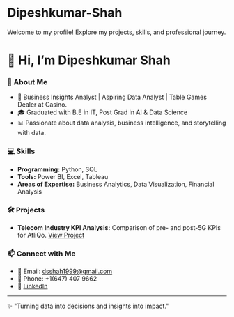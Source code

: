 # Dipeshkumar-Shah
Welcome to my profile! Explore my projects, skills, and professional journey.
# 👋 Hi, I’m Dipeshkumar Shah  

### 🌟 About Me
- 💼 Business Insights Analyst | Aspiring Data Analyst | Table Games Dealer at Casino.
- 🎓 Graduated with B.E in IT, Post Grad in AI & Data Science
- 📊 Passionate about data analysis, business intelligence, and storytelling with data.

### 💻 Skills
- **Programming:** Python, SQL  
- **Tools:** Power BI, Excel, Tableau  
- **Areas of Expertise:** Business Analytics, Data Visualization, Financial Analysis  

### 🛠️ Projects
- **Telecom Industry KPI Analysis:** Comparison of pre- and post-5G KPIs for AtliQo. [View Project](https://github.com/dipeshkumarshah/Telecom-KPI-Analysis)

### 📫 Connect with Me
- 📧 Email: [dsshah1999@gmail.com](mailto:dsshah1999@gmail.com)
- 📱 Phone: +1(647) 407 9662
- 🔗 [LinkedIn]((https://www.linkedin.com/in/shah-dipesh/)) 

---
✨ "Turning data into decisions and insights into impact."
